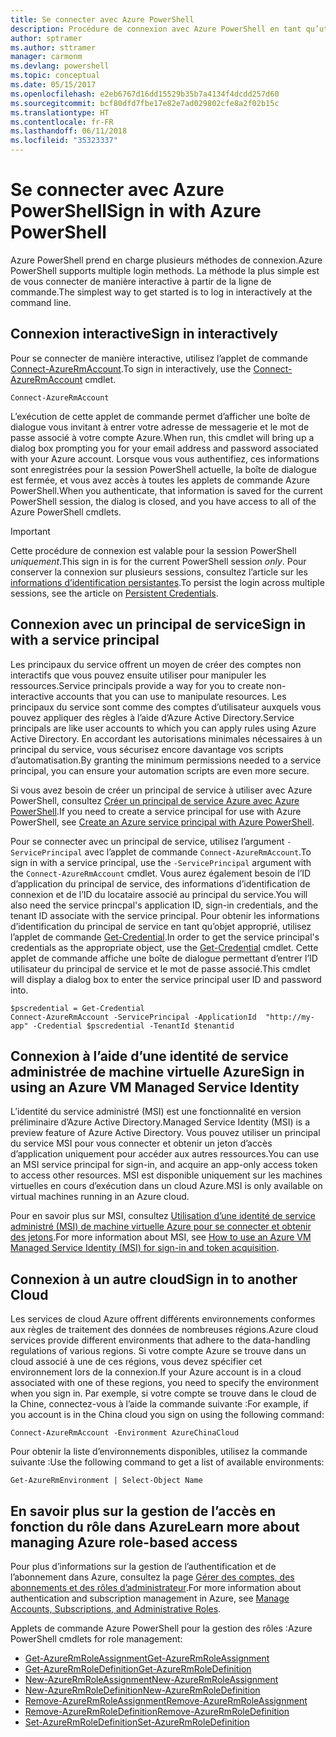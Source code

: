 ```yaml
---
title: Se connecter avec Azure PowerShell
description: Procédure de connexion avec Azure PowerShell en tant qu’utilisateur, principal de service ou avec MSI.
author: sptramer
ms.author: sttramer
manager: carmonm
ms.devlang: powershell
ms.topic: conceptual
ms.date: 05/15/2017
ms.openlocfilehash: e2eb6767d16dd15529b35b7a4134f4dcdd257d60
ms.sourcegitcommit: bcf80dfd7fbe17e82e7ad029802cfe8a2f02b15c
ms.translationtype: HT
ms.contentlocale: fr-FR
ms.lasthandoff: 06/11/2018
ms.locfileid: "35323337"
---
```

# <a name="sign-in-with-azure-powershell"></a><span data-ttu-id="b5821-103">Se connecter avec Azure PowerShell</span><span class="sxs-lookup"><span data-stu-id="b5821-103">Sign in with Azure PowerShell</span></span>

<span data-ttu-id="b5821-104">Azure PowerShell prend en charge plusieurs méthodes de connexion.</span><span class="sxs-lookup"><span data-stu-id="b5821-104">Azure PowerShell supports multiple login methods.</span></span> <span data-ttu-id="b5821-105">La méthode la plus simple est de vous connecter de manière interactive à partir de la ligne de commande.</span><span class="sxs-lookup"><span data-stu-id="b5821-105">The simplest way to get started is to log in interactively at the command line.</span></span>

## <a name="sign-in-interactively"></a><span data-ttu-id="b5821-106">Connexion interactive</span><span class="sxs-lookup"><span data-stu-id="b5821-106">Sign in interactively</span></span>

<span data-ttu-id="b5821-107">Pour se connecter de manière interactive, utilisez l’applet de commande [Connect-AzureRmAccount](/powershell/module/azurerm.profile/connect-azurermaccount).</span><span class="sxs-lookup"><span data-stu-id="b5821-107">To sign in interactively, use the [Connect-AzureRmAccount](/powershell/module/azurerm.profile/connect-azurermaccount) cmdlet.</span></span>

```azurepowershell
Connect-AzureRmAccount
```

<span data-ttu-id="b5821-108">L’exécution de cette applet de commande permet d’afficher une boîte de dialogue vous invitant à entrer votre adresse de messagerie et le mot de passe associé à votre compte Azure.</span><span class="sxs-lookup"><span data-stu-id="b5821-108">When run, this cmdlet will bring up a dialog box prompting you for your email address and password associated with your Azure account.</span></span> <span data-ttu-id="b5821-109">Lorsque vous vous authentifiez, ces informations sont enregistrées pour la session PowerShell actuelle, la boîte de dialogue est fermée, et vous avez accès à toutes les applets de commande Azure PowerShell.</span><span class="sxs-lookup"><span data-stu-id="b5821-109">When you authenticate, that information is saved for the current PowerShell session, the dialog is closed, and you have access to all of the Azure PowerShell cmdlets.</span></span>

> [!IMPORTANT]
> <span data-ttu-id="b5821-110">Cette procédure de connexion est valable pour la session PowerShell _uniquement_.</span><span class="sxs-lookup"><span data-stu-id="b5821-110">This sign in is for the current PowerShell session _only_.</span></span> <span data-ttu-id="b5821-111">Pour conserver la connexion sur plusieurs sessions, consultez l’article sur les [informations d’identification persistantes](context-persistence.md).</span><span class="sxs-lookup"><span data-stu-id="b5821-111">To persist the login across multiple sessions, see the article on [Persistent Credentials](context-persistence.md).</span></span>

## <a name="sign-in-with-a-service-principal"></a><span data-ttu-id="b5821-112">Connexion avec un principal de service</span><span class="sxs-lookup"><span data-stu-id="b5821-112">Sign in with a service principal</span></span>

<span data-ttu-id="b5821-113">Les principaux du service offrent un moyen de créer des comptes non interactifs que vous pouvez ensuite utiliser pour manipuler les ressources.</span><span class="sxs-lookup"><span data-stu-id="b5821-113">Service principals provide a way for you to create non-interactive accounts that you can use to manipulate resources.</span></span> <span data-ttu-id="b5821-114">Les principaux du service sont comme des comptes d’utilisateur auxquels vous pouvez appliquer des règles à l’aide d’Azure Active Directory.</span><span class="sxs-lookup"><span data-stu-id="b5821-114">Service principals are like user accounts to which you can apply rules using Azure Active Directory.</span></span> <span data-ttu-id="b5821-115">En accordant les autorisations minimales nécessaires à un principal du service, vous sécurisez encore davantage vos scripts d’automatisation.</span><span class="sxs-lookup"><span data-stu-id="b5821-115">By granting the minimum permissions needed to a service principal, you can ensure your automation scripts are even more secure.</span></span>

<span data-ttu-id="b5821-116">Si vous avez besoin de créer un principal de service à utiliser avec Azure PowerShell, consultez [Créer un principal de service Azure avec Azure PowerShell](create-azure-service-principal-azureps.md).</span><span class="sxs-lookup"><span data-stu-id="b5821-116">If you need to create a service principal for use with Azure PowerShell, see [Create an Azure service principal with Azure PowerShell](create-azure-service-principal-azureps.md).</span></span>

<span data-ttu-id="b5821-117">Pour se connecter avec un principal de service, utilisez l’argument `-ServicePrincipal` avec l’applet de commande `Connect-AzureRmAccount`.</span><span class="sxs-lookup"><span data-stu-id="b5821-117">To sign in with a service principal, use the `-ServicePrincipal` argument with the `Connect-AzureRmAccount` cmdlet.</span></span> <span data-ttu-id="b5821-118">Vous aurez également besoin de l’ID d’application du principal de service, des informations d’identification de connexion et de l’ID du locataire associé au principal du service.</span><span class="sxs-lookup"><span data-stu-id="b5821-118">You will also need the service princpal's application ID, sign-in credentials, and the tenant ID associate with the service principal.</span></span> <span data-ttu-id="b5821-119">Pour obtenir les informations d’identification du principal de service en tant qu’objet approprié, utilisez l’applet de commande [Get-Credential](/powershell/module/microsoft.powershell.security/get-credential).</span><span class="sxs-lookup"><span data-stu-id="b5821-119">In order to get the service principal's credentials as the appropriate object, use the [Get-Credential](/powershell/module/microsoft.powershell.security/get-credential) cmdlet.</span></span> <span data-ttu-id="b5821-120">Cette applet de commande affiche une boîte de dialogue permettant d’entrer l’ID utilisateur du principal de service et le mot de passe associé.</span><span class="sxs-lookup"><span data-stu-id="b5821-120">This cmdlet will display a dialog box to enter the service principal user ID and password into.</span></span>

```azurepowershell-interactive
$pscredential = Get-Credential
Connect-AzureRmAccount -ServicePrincipal -ApplicationId  "http://my-app" -Credential $pscredential -TenantId $tenantid
```

## <a name="sign-in-using-an-azure-vm-managed-service-identity"></a><span data-ttu-id="b5821-121">Connexion à l’aide d’une identité de service administrée de machine virtuelle Azure</span><span class="sxs-lookup"><span data-stu-id="b5821-121">Sign in using an Azure VM Managed Service Identity</span></span>

<span data-ttu-id="b5821-122">L’identité du service administré (MSI) est une fonctionnalité en version préliminaire d’Azure Active Directory.</span><span class="sxs-lookup"><span data-stu-id="b5821-122">Managed Service Identity (MSI) is a preview feature of Azure Active Directory.</span></span> <span data-ttu-id="b5821-123">Vous pouvez utiliser un principal du service MSI pour vous connecter et obtenir un jeton d’accès d’application uniquement pour accéder aux autres ressources.</span><span class="sxs-lookup"><span data-stu-id="b5821-123">You can use an MSI service principal for sign-in, and acquire an app-only access token to access other resources.</span></span> <span data-ttu-id="b5821-124">MSI est disponible uniquement sur les machines virtuelles en cours d’exécution dans un cloud Azure.</span><span class="sxs-lookup"><span data-stu-id="b5821-124">MSI is only available on virtual machines running in an Azure cloud.</span></span>

<span data-ttu-id="b5821-125">Pour en savoir plus sur MSI, consultez [Utilisation d’une identité de service administré (MSI) de machine virtuelle Azure pour se connecter et obtenir des jetons](/azure/active-directory/msi-how-to-get-access-token-using-msi).</span><span class="sxs-lookup"><span data-stu-id="b5821-125">For more information about MSI, see [How to use an Azure VM Managed Service Identity (MSI) for sign-in and token acquisition](/azure/active-directory/msi-how-to-get-access-token-using-msi).</span></span>

## <a name="sign-in-to-another-cloud"></a><span data-ttu-id="b5821-126">Connexion à un autre cloud</span><span class="sxs-lookup"><span data-stu-id="b5821-126">Sign in to another Cloud</span></span>

<span data-ttu-id="b5821-127">Les services de cloud Azure offrent différents environnements conformes aux règles de traitement des données de nombreuses régions.</span><span class="sxs-lookup"><span data-stu-id="b5821-127">Azure cloud services provide different environments that adhere to the data-handling regulations of various regions.</span></span> <span data-ttu-id="b5821-128">Si votre compte Azure se trouve dans un cloud associé à une de ces régions, vous devez spécifier cet environnement lors de la connexion.</span><span class="sxs-lookup"><span data-stu-id="b5821-128">If your Azure account is in a cloud associated with one of these regions, you need to specify the environment when you sign in.</span></span> <span data-ttu-id="b5821-129">Par exemple, si votre compte se trouve dans le cloud de la Chine, connectez-vous à l’aide la commande suivante :</span><span class="sxs-lookup"><span data-stu-id="b5821-129">For example, if you account is in the China cloud you sign on using the following command:</span></span>

```azurepowershell-interactive
Connect-AzureRmAccount -Environment AzureChinaCloud
```

<span data-ttu-id="b5821-130">Pour obtenir la liste d’environnements disponibles, utilisez la commande suivante :</span><span class="sxs-lookup"><span data-stu-id="b5821-130">Use the following command to get a list of available environments:</span></span>

```azurepowershell-interactive
Get-AzureRmEnvironment | Select-Object Name
```

## <a name="learn-more-about-managing-azure-role-based-access"></a><span data-ttu-id="b5821-131">En savoir plus sur la gestion de l’accès en fonction du rôle dans Azure</span><span class="sxs-lookup"><span data-stu-id="b5821-131">Learn more about managing Azure role-based access</span></span>

<span data-ttu-id="b5821-132">Pour plus d’informations sur la gestion de l’authentification et de l’abonnement dans Azure, consultez la page [Gérer des comptes, des abonnements et des rôles d’administrateur](/azure/active-directory/role-based-access-control-configure).</span><span class="sxs-lookup"><span data-stu-id="b5821-132">For more information about authentication and subscription management in Azure, see [Manage Accounts, Subscriptions, and Administrative Roles](/azure/active-directory/role-based-access-control-configure).</span></span>

<span data-ttu-id="b5821-133">Applets de commande Azure PowerShell pour la gestion des rôles :</span><span class="sxs-lookup"><span data-stu-id="b5821-133">Azure PowerShell cmdlets for role management:</span></span>

* [<span data-ttu-id="b5821-134">Get-AzureRmRoleAssignment</span><span class="sxs-lookup"><span data-stu-id="b5821-134">Get-AzureRmRoleAssignment</span></span>](/powershell/module/AzureRM.Resources/Get-AzureRmRoleAssignment)
* [<span data-ttu-id="b5821-135">Get-AzureRmRoleDefinition</span><span class="sxs-lookup"><span data-stu-id="b5821-135">Get-AzureRmRoleDefinition</span></span>](/powershell/module/AzureRM.Resources/Get-AzureRmRoleDefinition)
* [<span data-ttu-id="b5821-136">New-AzureRmRoleAssignment</span><span class="sxs-lookup"><span data-stu-id="b5821-136">New-AzureRmRoleAssignment</span></span>](/powershell/module/AzureRM.Resources/New-AzureRmRoleAssignment)
* [<span data-ttu-id="b5821-137">New-AzureRmRoleDefinition</span><span class="sxs-lookup"><span data-stu-id="b5821-137">New-AzureRmRoleDefinition</span></span>](/powershell/module/AzureRM.Resources/New-AzureRmRoleDefinition)
* [<span data-ttu-id="b5821-138">Remove-AzureRmRoleAssignment</span><span class="sxs-lookup"><span data-stu-id="b5821-138">Remove-AzureRmRoleAssignment</span></span>](/powershell/module/AzureRM.Resources/Remove-AzureRmRoleAssignment)
* [<span data-ttu-id="b5821-139">Remove-AzureRmRoleDefinition</span><span class="sxs-lookup"><span data-stu-id="b5821-139">Remove-AzureRmRoleDefinition</span></span>](/powershell/module/AzureRM.Resources/Remove-AzureRmRoleDefinition)
* [<span data-ttu-id="b5821-140">Set-AzureRmRoleDefinition</span><span class="sxs-lookup"><span data-stu-id="b5821-140">Set-AzureRmRoleDefinition</span></span>](/powershell/moduel/AzureRM.Resources/Set-AzureRmRoleDefinition)
